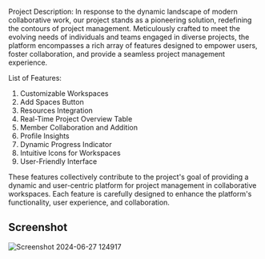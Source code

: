 Project Description:
In response to the dynamic landscape of modern collaborative work, our project stands as a pioneering solution, 
redefining the contours of project management. Meticulously crafted to meet the evolving needs of individuals 
and teams engaged in diverse projects, the platform encompasses a rich array of features designed to empower users,
foster collaboration, and provide a seamless project management experience.


List of Features:
1. Customizable Workspaces
2. Add Spaces Button
3. Resources Integration
4. Real-Time Project Overview Table
5. Member Collaboration and Addition
6. Profile Insights
7. Dynamic Progress Indicator
8. Intuitive Icons for Workspaces
9. User-Friendly Interface

These features collectively contribute to the project's goal of providing a dynamic and user-centric platform for project
management in collaborative workspaces. Each feature is carefully designed to enhance the platform's functionality, user
experience, and collaboration.

## Screenshot
![Screenshot 2024-06-27 124917](https://github.com/Heisenberg293/WorksLink0/assets/148477986/3dd82421-eae0-48d7-98a2-6b3cd433af42)
